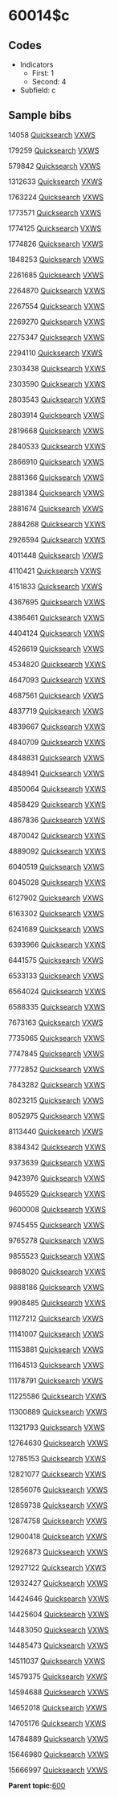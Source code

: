 # 60014$c

## Codes

-   Indicators
    -   First: 1
    -   Second: 4
-   Subfield: c

## Sample bibs

14058 [Quicksearch](https://search.library.yale.edu/catalog/14058) [VXWS](http://prodorbis.library.yale.edu:7014/vxws/GetHoldingsService?bibId=14058)

179259 [Quicksearch](https://search.library.yale.edu/catalog/179259) [VXWS](http://prodorbis.library.yale.edu:7014/vxws/GetHoldingsService?bibId=179259)

579842 [Quicksearch](https://search.library.yale.edu/catalog/579842) [VXWS](http://prodorbis.library.yale.edu:7014/vxws/GetHoldingsService?bibId=579842)

1312633 [Quicksearch](https://search.library.yale.edu/catalog/1312633) [VXWS](http://prodorbis.library.yale.edu:7014/vxws/GetHoldingsService?bibId=1312633)

1763224 [Quicksearch](https://search.library.yale.edu/catalog/1763224) [VXWS](http://prodorbis.library.yale.edu:7014/vxws/GetHoldingsService?bibId=1763224)

1773571 [Quicksearch](https://search.library.yale.edu/catalog/1773571) [VXWS](http://prodorbis.library.yale.edu:7014/vxws/GetHoldingsService?bibId=1773571)

1774125 [Quicksearch](https://search.library.yale.edu/catalog/1774125) [VXWS](http://prodorbis.library.yale.edu:7014/vxws/GetHoldingsService?bibId=1774125)

1774826 [Quicksearch](https://search.library.yale.edu/catalog/1774826) [VXWS](http://prodorbis.library.yale.edu:7014/vxws/GetHoldingsService?bibId=1774826)

1848253 [Quicksearch](https://search.library.yale.edu/catalog/1848253) [VXWS](http://prodorbis.library.yale.edu:7014/vxws/GetHoldingsService?bibId=1848253)

2261685 [Quicksearch](https://search.library.yale.edu/catalog/2261685) [VXWS](http://prodorbis.library.yale.edu:7014/vxws/GetHoldingsService?bibId=2261685)

2264870 [Quicksearch](https://search.library.yale.edu/catalog/2264870) [VXWS](http://prodorbis.library.yale.edu:7014/vxws/GetHoldingsService?bibId=2264870)

2267554 [Quicksearch](https://search.library.yale.edu/catalog/2267554) [VXWS](http://prodorbis.library.yale.edu:7014/vxws/GetHoldingsService?bibId=2267554)

2269270 [Quicksearch](https://search.library.yale.edu/catalog/2269270) [VXWS](http://prodorbis.library.yale.edu:7014/vxws/GetHoldingsService?bibId=2269270)

2275347 [Quicksearch](https://search.library.yale.edu/catalog/2275347) [VXWS](http://prodorbis.library.yale.edu:7014/vxws/GetHoldingsService?bibId=2275347)

2294110 [Quicksearch](https://search.library.yale.edu/catalog/2294110) [VXWS](http://prodorbis.library.yale.edu:7014/vxws/GetHoldingsService?bibId=2294110)

2303438 [Quicksearch](https://search.library.yale.edu/catalog/2303438) [VXWS](http://prodorbis.library.yale.edu:7014/vxws/GetHoldingsService?bibId=2303438)

2303590 [Quicksearch](https://search.library.yale.edu/catalog/2303590) [VXWS](http://prodorbis.library.yale.edu:7014/vxws/GetHoldingsService?bibId=2303590)

2803543 [Quicksearch](https://search.library.yale.edu/catalog/2803543) [VXWS](http://prodorbis.library.yale.edu:7014/vxws/GetHoldingsService?bibId=2803543)

2803914 [Quicksearch](https://search.library.yale.edu/catalog/2803914) [VXWS](http://prodorbis.library.yale.edu:7014/vxws/GetHoldingsService?bibId=2803914)

2819668 [Quicksearch](https://search.library.yale.edu/catalog/2819668) [VXWS](http://prodorbis.library.yale.edu:7014/vxws/GetHoldingsService?bibId=2819668)

2840533 [Quicksearch](https://search.library.yale.edu/catalog/2840533) [VXWS](http://prodorbis.library.yale.edu:7014/vxws/GetHoldingsService?bibId=2840533)

2866910 [Quicksearch](https://search.library.yale.edu/catalog/2866910) [VXWS](http://prodorbis.library.yale.edu:7014/vxws/GetHoldingsService?bibId=2866910)

2881366 [Quicksearch](https://search.library.yale.edu/catalog/2881366) [VXWS](http://prodorbis.library.yale.edu:7014/vxws/GetHoldingsService?bibId=2881366)

2881384 [Quicksearch](https://search.library.yale.edu/catalog/2881384) [VXWS](http://prodorbis.library.yale.edu:7014/vxws/GetHoldingsService?bibId=2881384)

2881674 [Quicksearch](https://search.library.yale.edu/catalog/2881674) [VXWS](http://prodorbis.library.yale.edu:7014/vxws/GetHoldingsService?bibId=2881674)

2884268 [Quicksearch](https://search.library.yale.edu/catalog/2884268) [VXWS](http://prodorbis.library.yale.edu:7014/vxws/GetHoldingsService?bibId=2884268)

2926594 [Quicksearch](https://search.library.yale.edu/catalog/2926594) [VXWS](http://prodorbis.library.yale.edu:7014/vxws/GetHoldingsService?bibId=2926594)

4011448 [Quicksearch](https://search.library.yale.edu/catalog/4011448) [VXWS](http://prodorbis.library.yale.edu:7014/vxws/GetHoldingsService?bibId=4011448)

4110421 [Quicksearch](https://search.library.yale.edu/catalog/4110421) [VXWS](http://prodorbis.library.yale.edu:7014/vxws/GetHoldingsService?bibId=4110421)

4151833 [Quicksearch](https://search.library.yale.edu/catalog/4151833) [VXWS](http://prodorbis.library.yale.edu:7014/vxws/GetHoldingsService?bibId=4151833)

4367695 [Quicksearch](https://search.library.yale.edu/catalog/4367695) [VXWS](http://prodorbis.library.yale.edu:7014/vxws/GetHoldingsService?bibId=4367695)

4386461 [Quicksearch](https://search.library.yale.edu/catalog/4386461) [VXWS](http://prodorbis.library.yale.edu:7014/vxws/GetHoldingsService?bibId=4386461)

4404124 [Quicksearch](https://search.library.yale.edu/catalog/4404124) [VXWS](http://prodorbis.library.yale.edu:7014/vxws/GetHoldingsService?bibId=4404124)

4526619 [Quicksearch](https://search.library.yale.edu/catalog/4526619) [VXWS](http://prodorbis.library.yale.edu:7014/vxws/GetHoldingsService?bibId=4526619)

4534820 [Quicksearch](https://search.library.yale.edu/catalog/4534820) [VXWS](http://prodorbis.library.yale.edu:7014/vxws/GetHoldingsService?bibId=4534820)

4647093 [Quicksearch](https://search.library.yale.edu/catalog/4647093) [VXWS](http://prodorbis.library.yale.edu:7014/vxws/GetHoldingsService?bibId=4647093)

4687561 [Quicksearch](https://search.library.yale.edu/catalog/4687561) [VXWS](http://prodorbis.library.yale.edu:7014/vxws/GetHoldingsService?bibId=4687561)

4837719 [Quicksearch](https://search.library.yale.edu/catalog/4837719) [VXWS](http://prodorbis.library.yale.edu:7014/vxws/GetHoldingsService?bibId=4837719)

4839667 [Quicksearch](https://search.library.yale.edu/catalog/4839667) [VXWS](http://prodorbis.library.yale.edu:7014/vxws/GetHoldingsService?bibId=4839667)

4840709 [Quicksearch](https://search.library.yale.edu/catalog/4840709) [VXWS](http://prodorbis.library.yale.edu:7014/vxws/GetHoldingsService?bibId=4840709)

4848831 [Quicksearch](https://search.library.yale.edu/catalog/4848831) [VXWS](http://prodorbis.library.yale.edu:7014/vxws/GetHoldingsService?bibId=4848831)

4848941 [Quicksearch](https://search.library.yale.edu/catalog/4848941) [VXWS](http://prodorbis.library.yale.edu:7014/vxws/GetHoldingsService?bibId=4848941)

4850064 [Quicksearch](https://search.library.yale.edu/catalog/4850064) [VXWS](http://prodorbis.library.yale.edu:7014/vxws/GetHoldingsService?bibId=4850064)

4858429 [Quicksearch](https://search.library.yale.edu/catalog/4858429) [VXWS](http://prodorbis.library.yale.edu:7014/vxws/GetHoldingsService?bibId=4858429)

4867836 [Quicksearch](https://search.library.yale.edu/catalog/4867836) [VXWS](http://prodorbis.library.yale.edu:7014/vxws/GetHoldingsService?bibId=4867836)

4870042 [Quicksearch](https://search.library.yale.edu/catalog/4870042) [VXWS](http://prodorbis.library.yale.edu:7014/vxws/GetHoldingsService?bibId=4870042)

4889092 [Quicksearch](https://search.library.yale.edu/catalog/4889092) [VXWS](http://prodorbis.library.yale.edu:7014/vxws/GetHoldingsService?bibId=4889092)

6040519 [Quicksearch](https://search.library.yale.edu/catalog/6040519) [VXWS](http://prodorbis.library.yale.edu:7014/vxws/GetHoldingsService?bibId=6040519)

6045028 [Quicksearch](https://search.library.yale.edu/catalog/6045028) [VXWS](http://prodorbis.library.yale.edu:7014/vxws/GetHoldingsService?bibId=6045028)

6127902 [Quicksearch](https://search.library.yale.edu/catalog/6127902) [VXWS](http://prodorbis.library.yale.edu:7014/vxws/GetHoldingsService?bibId=6127902)

6163302 [Quicksearch](https://search.library.yale.edu/catalog/6163302) [VXWS](http://prodorbis.library.yale.edu:7014/vxws/GetHoldingsService?bibId=6163302)

6241689 [Quicksearch](https://search.library.yale.edu/catalog/6241689) [VXWS](http://prodorbis.library.yale.edu:7014/vxws/GetHoldingsService?bibId=6241689)

6393966 [Quicksearch](https://search.library.yale.edu/catalog/6393966) [VXWS](http://prodorbis.library.yale.edu:7014/vxws/GetHoldingsService?bibId=6393966)

6441575 [Quicksearch](https://search.library.yale.edu/catalog/6441575) [VXWS](http://prodorbis.library.yale.edu:7014/vxws/GetHoldingsService?bibId=6441575)

6533133 [Quicksearch](https://search.library.yale.edu/catalog/6533133) [VXWS](http://prodorbis.library.yale.edu:7014/vxws/GetHoldingsService?bibId=6533133)

6564024 [Quicksearch](https://search.library.yale.edu/catalog/6564024) [VXWS](http://prodorbis.library.yale.edu:7014/vxws/GetHoldingsService?bibId=6564024)

6588335 [Quicksearch](https://search.library.yale.edu/catalog/6588335) [VXWS](http://prodorbis.library.yale.edu:7014/vxws/GetHoldingsService?bibId=6588335)

7673163 [Quicksearch](https://search.library.yale.edu/catalog/7673163) [VXWS](http://prodorbis.library.yale.edu:7014/vxws/GetHoldingsService?bibId=7673163)

7735065 [Quicksearch](https://search.library.yale.edu/catalog/7735065) [VXWS](http://prodorbis.library.yale.edu:7014/vxws/GetHoldingsService?bibId=7735065)

7747845 [Quicksearch](https://search.library.yale.edu/catalog/7747845) [VXWS](http://prodorbis.library.yale.edu:7014/vxws/GetHoldingsService?bibId=7747845)

7772852 [Quicksearch](https://search.library.yale.edu/catalog/7772852) [VXWS](http://prodorbis.library.yale.edu:7014/vxws/GetHoldingsService?bibId=7772852)

7843282 [Quicksearch](https://search.library.yale.edu/catalog/7843282) [VXWS](http://prodorbis.library.yale.edu:7014/vxws/GetHoldingsService?bibId=7843282)

8023215 [Quicksearch](https://search.library.yale.edu/catalog/8023215) [VXWS](http://prodorbis.library.yale.edu:7014/vxws/GetHoldingsService?bibId=8023215)

8052975 [Quicksearch](https://search.library.yale.edu/catalog/8052975) [VXWS](http://prodorbis.library.yale.edu:7014/vxws/GetHoldingsService?bibId=8052975)

8113440 [Quicksearch](https://search.library.yale.edu/catalog/8113440) [VXWS](http://prodorbis.library.yale.edu:7014/vxws/GetHoldingsService?bibId=8113440)

8384342 [Quicksearch](https://search.library.yale.edu/catalog/8384342) [VXWS](http://prodorbis.library.yale.edu:7014/vxws/GetHoldingsService?bibId=8384342)

9373639 [Quicksearch](https://search.library.yale.edu/catalog/9373639) [VXWS](http://prodorbis.library.yale.edu:7014/vxws/GetHoldingsService?bibId=9373639)

9423976 [Quicksearch](https://search.library.yale.edu/catalog/9423976) [VXWS](http://prodorbis.library.yale.edu:7014/vxws/GetHoldingsService?bibId=9423976)

9465529 [Quicksearch](https://search.library.yale.edu/catalog/9465529) [VXWS](http://prodorbis.library.yale.edu:7014/vxws/GetHoldingsService?bibId=9465529)

9600008 [Quicksearch](https://search.library.yale.edu/catalog/9600008) [VXWS](http://prodorbis.library.yale.edu:7014/vxws/GetHoldingsService?bibId=9600008)

9745455 [Quicksearch](https://search.library.yale.edu/catalog/9745455) [VXWS](http://prodorbis.library.yale.edu:7014/vxws/GetHoldingsService?bibId=9745455)

9765278 [Quicksearch](https://search.library.yale.edu/catalog/9765278) [VXWS](http://prodorbis.library.yale.edu:7014/vxws/GetHoldingsService?bibId=9765278)

9855523 [Quicksearch](https://search.library.yale.edu/catalog/9855523) [VXWS](http://prodorbis.library.yale.edu:7014/vxws/GetHoldingsService?bibId=9855523)

9868020 [Quicksearch](https://search.library.yale.edu/catalog/9868020) [VXWS](http://prodorbis.library.yale.edu:7014/vxws/GetHoldingsService?bibId=9868020)

9888186 [Quicksearch](https://search.library.yale.edu/catalog/9888186) [VXWS](http://prodorbis.library.yale.edu:7014/vxws/GetHoldingsService?bibId=9888186)

9908485 [Quicksearch](https://search.library.yale.edu/catalog/9908485) [VXWS](http://prodorbis.library.yale.edu:7014/vxws/GetHoldingsService?bibId=9908485)

11127212 [Quicksearch](https://search.library.yale.edu/catalog/11127212) [VXWS](http://prodorbis.library.yale.edu:7014/vxws/GetHoldingsService?bibId=11127212)

11141007 [Quicksearch](https://search.library.yale.edu/catalog/11141007) [VXWS](http://prodorbis.library.yale.edu:7014/vxws/GetHoldingsService?bibId=11141007)

11153881 [Quicksearch](https://search.library.yale.edu/catalog/11153881) [VXWS](http://prodorbis.library.yale.edu:7014/vxws/GetHoldingsService?bibId=11153881)

11164513 [Quicksearch](https://search.library.yale.edu/catalog/11164513) [VXWS](http://prodorbis.library.yale.edu:7014/vxws/GetHoldingsService?bibId=11164513)

11178791 [Quicksearch](https://search.library.yale.edu/catalog/11178791) [VXWS](http://prodorbis.library.yale.edu:7014/vxws/GetHoldingsService?bibId=11178791)

11225586 [Quicksearch](https://search.library.yale.edu/catalog/11225586) [VXWS](http://prodorbis.library.yale.edu:7014/vxws/GetHoldingsService?bibId=11225586)

11300889 [Quicksearch](https://search.library.yale.edu/catalog/11300889) [VXWS](http://prodorbis.library.yale.edu:7014/vxws/GetHoldingsService?bibId=11300889)

11321793 [Quicksearch](https://search.library.yale.edu/catalog/11321793) [VXWS](http://prodorbis.library.yale.edu:7014/vxws/GetHoldingsService?bibId=11321793)

12764630 [Quicksearch](https://search.library.yale.edu/catalog/12764630) [VXWS](http://prodorbis.library.yale.edu:7014/vxws/GetHoldingsService?bibId=12764630)

12785153 [Quicksearch](https://search.library.yale.edu/catalog/12785153) [VXWS](http://prodorbis.library.yale.edu:7014/vxws/GetHoldingsService?bibId=12785153)

12821077 [Quicksearch](https://search.library.yale.edu/catalog/12821077) [VXWS](http://prodorbis.library.yale.edu:7014/vxws/GetHoldingsService?bibId=12821077)

12856076 [Quicksearch](https://search.library.yale.edu/catalog/12856076) [VXWS](http://prodorbis.library.yale.edu:7014/vxws/GetHoldingsService?bibId=12856076)

12859738 [Quicksearch](https://search.library.yale.edu/catalog/12859738) [VXWS](http://prodorbis.library.yale.edu:7014/vxws/GetHoldingsService?bibId=12859738)

12874758 [Quicksearch](https://search.library.yale.edu/catalog/12874758) [VXWS](http://prodorbis.library.yale.edu:7014/vxws/GetHoldingsService?bibId=12874758)

12900418 [Quicksearch](https://search.library.yale.edu/catalog/12900418) [VXWS](http://prodorbis.library.yale.edu:7014/vxws/GetHoldingsService?bibId=12900418)

12926873 [Quicksearch](https://search.library.yale.edu/catalog/12926873) [VXWS](http://prodorbis.library.yale.edu:7014/vxws/GetHoldingsService?bibId=12926873)

12927122 [Quicksearch](https://search.library.yale.edu/catalog/12927122) [VXWS](http://prodorbis.library.yale.edu:7014/vxws/GetHoldingsService?bibId=12927122)

12932427 [Quicksearch](https://search.library.yale.edu/catalog/12932427) [VXWS](http://prodorbis.library.yale.edu:7014/vxws/GetHoldingsService?bibId=12932427)

14424646 [Quicksearch](https://search.library.yale.edu/catalog/14424646) [VXWS](http://prodorbis.library.yale.edu:7014/vxws/GetHoldingsService?bibId=14424646)

14425604 [Quicksearch](https://search.library.yale.edu/catalog/14425604) [VXWS](http://prodorbis.library.yale.edu:7014/vxws/GetHoldingsService?bibId=14425604)

14483050 [Quicksearch](https://search.library.yale.edu/catalog/14483050) [VXWS](http://prodorbis.library.yale.edu:7014/vxws/GetHoldingsService?bibId=14483050)

14485473 [Quicksearch](https://search.library.yale.edu/catalog/14485473) [VXWS](http://prodorbis.library.yale.edu:7014/vxws/GetHoldingsService?bibId=14485473)

14511037 [Quicksearch](https://search.library.yale.edu/catalog/14511037) [VXWS](http://prodorbis.library.yale.edu:7014/vxws/GetHoldingsService?bibId=14511037)

14579375 [Quicksearch](https://search.library.yale.edu/catalog/14579375) [VXWS](http://prodorbis.library.yale.edu:7014/vxws/GetHoldingsService?bibId=14579375)

14594688 [Quicksearch](https://search.library.yale.edu/catalog/14594688) [VXWS](http://prodorbis.library.yale.edu:7014/vxws/GetHoldingsService?bibId=14594688)

14652018 [Quicksearch](https://search.library.yale.edu/catalog/14652018) [VXWS](http://prodorbis.library.yale.edu:7014/vxws/GetHoldingsService?bibId=14652018)

14705176 [Quicksearch](https://search.library.yale.edu/catalog/14705176) [VXWS](http://prodorbis.library.yale.edu:7014/vxws/GetHoldingsService?bibId=14705176)

14784889 [Quicksearch](https://search.library.yale.edu/catalog/14784889) [VXWS](http://prodorbis.library.yale.edu:7014/vxws/GetHoldingsService?bibId=14784889)

15646980 [Quicksearch](https://search.library.yale.edu/catalog/15646980) [VXWS](http://prodorbis.library.yale.edu:7014/vxws/GetHoldingsService?bibId=15646980)

15666997 [Quicksearch](https://search.library.yale.edu/catalog/15666997) [VXWS](http://prodorbis.library.yale.edu:7014/vxws/GetHoldingsService?bibId=15666997)

**Parent topic:**[600](../../tags/600/600.md)

